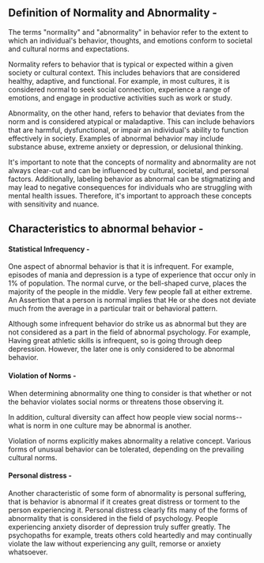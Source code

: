 ## Definition of Normality and Abnormality -

The terms "normality" and "abnormality" in behavior refer to the extent to which
an individual's behavior, thoughts, and emotions conform to societal and
cultural norms and expectations.

Normality refers to behavior that is typical or expected within a given society
or cultural context. This includes behaviors that are considered healthy,
adaptive, and functional. For example, in most cultures, it is considered normal
to seek social connection, experience a range of emotions, and engage in
productive activities such as work or study.

Abnormality, on the other hand, refers to behavior that deviates from the norm
and is considered atypical or maladaptive. This can include behaviors that are
harmful, dysfunctional, or impair an individual's ability to function
effectively in society. Examples of abnormal behavior may include substance
abuse, extreme anxiety or depression, or delusional thinking.

It's important to note that the concepts of normality and abnormality are not
always clear-cut and can be influenced by cultural, societal, and personal
factors. Additionally, labeling behavior as abnormal can be stigmatizing and may
lead to negative consequences for individuals who are struggling with mental
health issues. Therefore, it's important to approach these concepts with
sensitivity and nuance.

## Characteristics to abnormal behavior -

#### Statistical Infrequency -

One aspect of abnormal behavior is that it is infrequent. For example, episodes
of mania and depression is a type of experience that occur only in 1% of
population. The normal curve, or the bell-shaped curve, places the majority of
the people in the middle. Very few people fall at either extreme. An Assertion
that a person is normal implies that He or she does not deviate much from the
average in a particular trait or behavioral pattern.

Although some infrequent behavior do strike us as abnormal but they are not
considered as a part in the field of abnormal psychology. For example, Having
great athletic skills is infrequent, so is going through deep depression.
However, the later one is only considered to be abnormal behavior.

#### Violation of Norms -

When determining abnormality one thing to consider is that whether or not the
behavior violates social norms or threatens those observing it.

In addition, cultural diversity can affect how people view social norms--what is
norm in one culture may be abnormal is another.

Violation of norms explicitly makes abnormality a relative concept. Various
forms of unusual behavior can be tolerated, depending on the prevailing cultural
norms.

#### Personal distress -

Another characteristic of some form of abnormality is personal suffering, that
is behavior is abnormal if it creates great distress or torment to the person
experiencing it. Personal distress clearly fits many of the forms of abnormality
that is considered in the field of psychology. People experiencing anxiety
disorder of depression truly suffer greatly. The psychopaths for example, treats
others cold heartedly and may continually violate the law without experiencing
any guilt, remorse or anxiety whatsoever.
